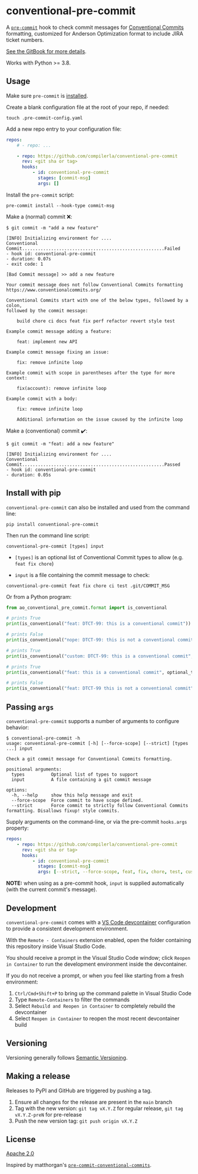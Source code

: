 # conventional-pre-commit

A [`pre-commit`](https://pre-commit.com) hook to check commit messages for
[Conventional Commits](https://conventionalcommits.org) formatting, customized for Anderson Optimization format to include JIRA ticket numbers.

[See the GitBook for more details](https://app.gitbook.com/o/-MPk29w3J35c1gpH27R3/s/-MTfg11Sa9v8-geD90cu/process/overview-2#4.-commit-messages).

Works with Python >= 3.8.

## Usage

Make sure `pre-commit` is [installed](https://pre-commit.com#install).

Create a blank configuration file at the root of your repo, if needed:

```console
touch .pre-commit-config.yaml
```

Add a new repo entry to your configuration file:

```yaml
repos:
    # - repo: ...

    - repo: https://github.com/compilerla/conventional-pre-commit
      rev: <git sha or tag>
      hooks:
          - id: conventional-pre-commit
            stages: [commit-msg]
            args: []
```

Install the `pre-commit` script:

```console
pre-commit install --hook-type commit-msg
```

Make a (normal) commit :x::

```console
$ git commit -m "add a new feature"

[INFO] Initializing environment for ....
Conventional Commit......................................................Failed
- hook id: conventional-pre-commit
- duration: 0.07s
- exit code: 1

[Bad Commit message] >> add a new feature

Your commit message does not follow Conventional Commits formatting
https://www.conventionalcommits.org/

Conventional Commits start with one of the below types, followed by a colon,
followed by the commit message:

    build chore ci docs feat fix perf refactor revert style test

Example commit message adding a feature:

    feat: implement new API

Example commit message fixing an issue:

    fix: remove infinite loop

Example commit with scope in parentheses after the type for more context:

    fix(account): remove infinite loop

Example commit with a body:

    fix: remove infinite loop

    Additional information on the issue caused by the infinite loop
```

Make a (conventional) commit :heavy_check_mark::

```console
$ git commit -m "feat: add a new feature"

[INFO] Initializing environment for ....
Conventional Commit......................................................Passed
- hook id: conventional-pre-commit
- duration: 0.05s
```

## Install with pip

`conventional-pre-commit` can also be installed and used from the command line:

```shell
pip install conventional-pre-commit
```

Then run the command line script:

```shell
conventional-pre-commit [types] input
```

-   `[types]` is an optional list of Conventional Commit types to allow (e.g. `feat fix chore`)

-   `input` is a file containing the commit message to check:

```shell
conventional-pre-commit feat fix chore ci test .git/COMMIT_MSG
```

Or from a Python program:

```python
from ao_conventional_pre_commit.format import is_conventional

# prints True
print(is_conventional("feat: DTCT-99: this is a conventional commit"))

# prints False
print(is_conventional("nope: DTCT-99: this is not a conventional commit"))

# prints True
print(is_conventional("custom: DTCT-99: this is a conventional commit", types=["custom"]))

# prints True
print(is_conventional("feat: this is a conventional commit", optional_ticket=True))

# prints False
print(is_conventional("feat: DTCT-99 this is not a conventional commit", optional_colon_after_ticket=False))
```

## Passing `args`

`conventional-pre-commit` supports a number of arguments to configure behavior:

```shell
$ conventional-pre-commit -h
usage: conventional-pre-commit [-h] [--force-scope] [--strict] [types ...] input

Check a git commit message for Conventional Commits formatting.

positional arguments:
  types          Optional list of types to support
  input          A file containing a git commit message

options:
  -h, --help     show this help message and exit
  --force-scope  Force commit to have scope defined.
  --strict       Force commit to strictly follow Conventional Commits formatting. Disallows fixup! style commits.
```

Supply arguments on the command-line, or via the pre-commit `hooks.args` property:

```yaml
repos:
    - repo: https://github.com/compilerla/conventional-pre-commit
      rev: <git sha or tag>
      hooks:
          - id: conventional-pre-commit
            stages: [commit-msg]
            args: [--strict, --force-scope, feat, fix, chore, test, custom]
```

**NOTE:** when using as a pre-commit hook, `input` is supplied automatically (with the current commit's message).

## Development

`conventional-pre-commit` comes with a [VS Code devcontainer](https://code.visualstudio.com/learn/develop-cloud/containers)
configuration to provide a consistent development environment.

With the `Remote - Containers` extension enabled, open the folder containing this repository inside Visual Studio Code.

You should receive a prompt in the Visual Studio Code window; click `Reopen in Container` to run the development environment
inside the devcontainer.

If you do not receive a prompt, or when you feel like starting from a fresh environment:

1. `Ctrl/Cmd+Shift+P` to bring up the command palette in Visual Studio Code
1. Type `Remote-Containers` to filter the commands
1. Select `Rebuild and Reopen in Container` to completely rebuild the devcontainer
1. Select `Reopen in Container` to reopen the most recent devcontainer build

## Versioning

Versioning generally follows [Semantic Versioning](https://semver.org/).

## Making a release

Releases to PyPI and GitHub are triggered by pushing a tag.

1. Ensure all changes for the release are present in the `main` branch
1. Tag with the new version: `git tag vX.Y.Z` for regular release, `git tag vX.Y.Z-preN` for pre-release
1. Push the new version tag: `git push origin vX.Y.Z`

## License

[Apache 2.0](LICENSE)

Inspired by matthorgan's [`pre-commit-conventional-commits`](https://github.com/matthorgan/pre-commit-conventional-commits).
